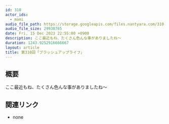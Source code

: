 ```yaml
---
id: 310
actor_ids:
  - mami
audio_file_path: https://storage.googleapis.com/files.nantyara.com/310.mp3
audio_file_size: 29930765
date: Fri, 15 Dec 2023 22:55:00 +0900
description: ここ最近もね、たくさん色んな事がありましたね〜
duration: 1243.9252916666667
layout: article
title: 第310回「ブラッシュアップライフ」
---
```

## 概要

ここ最近もね、たくさん色んな事がありましたね〜

## 関連リンク

* none
